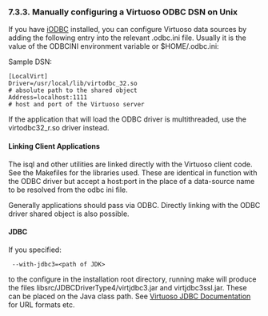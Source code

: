 <div>

<div>

<div>

<div>

### 7.3.3. Manually configuring a Virtuoso ODBC DSN on Unix

</div>

</div>

</div>

If you have
<a href="http://www.iodbc.org" class="ulink" target="_top">iODBC</a>
installed, you can configure Virtuoso data sources by adding the
following entry into the relevant .odbc.ini file. Usually it is the
value of the ODBCINI environment variable or \$HOME/.odbc.ini:

Sample DSN:

``` programlisting
[LocalVirt]
Driver=/usr/local/lib/virtodbc_32.so
# absolute path to the shared object
Address=localhost:1111
# host and port of the Virtuoso server
```

If the application that will load the ODBC driver is multithreaded, use
the virtodbc32_r.so driver instead.

<div>

<div>

<div>

<div>

#### Linking Client Applications

</div>

</div>

</div>

The isql and other utilities are linked directly with the Virtuoso
client code. See the Makefiles for the libraries used. These are
identical in function with the ODBC driver but accept a host:port in the
place of a data-source name to be resolved from the odbc ini file.

Generally applications should pass via ODBC. Directly linking with the
ODBC driver shared object is also possible.

</div>

<div>

<div>

<div>

<div>

#### JDBC

</div>

</div>

</div>

If you specified:

``` programlisting
 --with-jdbc3=<path of JDK>
```

to the configure in the installation root directory, running make will
produce the files libsrc/JDBCDriverType4/virtjdbc3.jar and
virtjdbc3ssl.jar. These can be placed on the Java class path. See
<a href="virtuosodriverjdbc.html" class="link"
title="7.4. Virtuoso Driver for JDBC">Virtuoso JDBC Documentation</a>
for URL formats etc.

</div>

</div>
